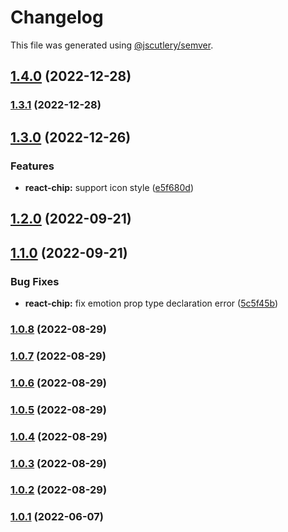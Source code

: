 # Changelog

This file was generated using [@jscutlery/semver](https://github.com/jscutlery/semver).

## [1.4.0](https://gitlab.migoinc.com/migotv/paintbox/compare/react-chip@1.3.0...react-chip@1.4.0) (2022-12-28)

### [1.3.1](https://gitlab.migoinc.com/migotv/paintbox/compare/react-chip@1.3.0...react-chip@1.3.1) (2022-12-28)

## [1.3.0](https://gitlab.migoinc.com/migotv/paintbox/compare/react-chip@1.2.0...react-chip@1.3.0) (2022-12-26)


### Features

* **react-chip:** support icon style ([e5f680d](https://gitlab.migoinc.com/migotv/paintbox/commit/e5f680dc9d4898404fd0db1ce128481e3eca27b5))

## [1.2.0](https://gitlab.migoinc.com/migotv/paintbox/compare/react-chip@1.1.0...react-chip@1.2.0) (2022-09-21)

## [1.1.0](https://gitlab.migoinc.com/migotv/paintbox/compare/react-chip@1.0.8...react-chip@1.1.0) (2022-09-21)


### Bug Fixes

* **react-chip:** fix emotion prop type declaration error ([5c5f45b](https://gitlab.migoinc.com/migotv/paintbox/commit/5c5f45becb414f7e7580cbc123e6e7325f930c1d))

### [1.0.8](https://gitlab.migoinc.com/migotv/paintbox/compare/react-chip@1.0.7...react-chip@1.0.8) (2022-08-29)

### [1.0.7](https://gitlab.migoinc.com/migotv/paintbox/compare/react-chip@1.0.6...react-chip@1.0.7) (2022-08-29)

### [1.0.6](https://gitlab.migoinc.com/migotv/paintbox/compare/react-chip@1.0.5...react-chip@1.0.6) (2022-08-29)

### [1.0.5](https://gitlab.migoinc.com/migotv/paintbox/compare/react-chip@1.0.4...react-chip@1.0.5) (2022-08-29)

### [1.0.4](https://gitlab.migoinc.com/migotv/paintbox/compare/react-chip@1.0.3...react-chip@1.0.4) (2022-08-29)

### [1.0.3](https://gitlab.migoinc.com/migotv/paintbox/compare/react-chip@1.0.2...react-chip@1.0.3) (2022-08-29)

### [1.0.2](https://gitlab.migoinc.com/migotv/paintbox/compare/react-chip@1.0.1...react-chip@1.0.2) (2022-08-29)

### [1.0.1](https://gitlab.migoinc.com/migotv/paintbox/compare/react-chip@1.0.0...react-chip@1.0.1) (2022-06-07)
